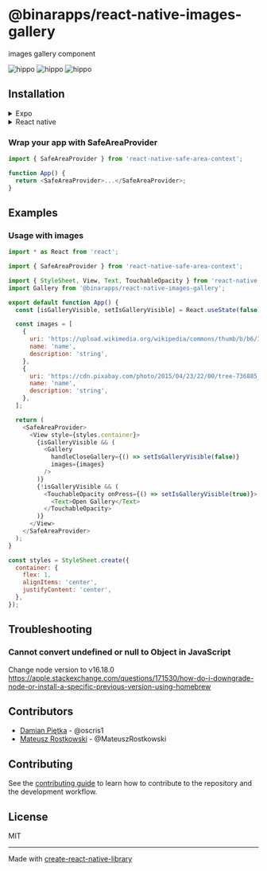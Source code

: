 # @binarapps/react-native-images-gallery

images gallery component

![hippo](https://thumbs.gfycat.com/BouncyShabbyDoctorfish-max-1mb.gif)
![hippo](https://thumbs.gfycat.com/FrightenedHighAsiansmallclawedotter-max-1mb.gif)
![hippo](https://thumbs.gfycat.com/GrotesqueUnawareGrassspider-max-1mb.gif)

## Installation

<details>
  <summary>Expo</summary>
  
```bash
expo install react-native-gesture-handler @shopify/flash-list react-native-reanimated react-native-safe-area-context
## only if using expo-dev-client
expo prebuild
```

#### via Yarn

```bash
yarn add @binarapps/react-native-images-gallery
```

#### via npm

```sh
npm install @binarapps/react-native-images-gallery
```

</details>

<details>
  <summary>React native</summary>
    
#### via Yarn

```sh
yarn add react-native-gesture-handler @shopify/flash-list react-native-reanimated react-native-safe-area-context
```

```sh
yarn add @binarapps/react-native-images-gallery
```

#### via npm

```sh
npm install react-native-gesture-handler @shopify/flash-list react-native-reanimated react-native-redash react-native-safe-area-context
```

```sh
npm install @binarapps/react-native-images-gallery
```

#### Add Reanimated's Babel plugin to your babel.config.js:

```js
  module.exports = {
    presets: [
      ...
    ],
    plugins: [
      ...
      'react-native-reanimated/plugin',
    ],
  };
```

  </details>

### Wrap your app with SafeAreaProvider

```js
import { SafeAreaProvider } from 'react-native-safe-area-context';

function App() {
  return <SafeAreaProvider>...</SafeAreaProvider>;
}
```

## Examples

### Usage with images

```js
import * as React from 'react';

import { SafeAreaProvider } from 'react-native-safe-area-context';

import { StyleSheet, View, Text, TouchableOpacity } from 'react-native';
import Gallery from '@binarapps/react-native-images-gallery';

export default function App() {
  const [isGalleryVisible, setIsGalleryVisible] = React.useState(false);

  const images = [
    {
      uri: 'https://upload.wikimedia.org/wikipedia/commons/thumb/b/b6/Image_created_with_a_mobile_phone.png/640px-Image_created_with_a_mobile_phone.png',
      name: 'name',
      description: 'string',
    },
    {
      uri: 'https://cdn.pixabay.com/photo/2015/04/23/22/00/tree-736885__480.jpg',
      name: 'name',
      description: 'string',
    },
  ];

  return (
    <SafeAreaProvider>
      <View style={styles.container}>
        {isGalleryVisible && (
          <Gallery
            handleCloseGallery={() => setIsGalleryVisible(false)}
            images={images}
          />
        )}
        {!isGalleryVisible && (
          <TouchableOpacity onPress={() => setIsGalleryVisible(true)}>
            <Text>Open Gallery</Text>
          </TouchableOpacity>
        )}
      </View>
    </SafeAreaProvider>
  );
}

const styles = StyleSheet.create({
  container: {
    flex: 1,
    alignItems: 'center',
    justifyContent: 'center',
  },
});
```

## Troubleshooting

### Cannot convert undefined or null to Object in JavaScript

Change node version to v16.18.0
https://apple.stackexchange.com/questions/171530/how-do-i-downgrade-node-or-install-a-specific-previous-version-using-homebrew

## Contributors

- [Damian Piętka](https://www.github.com/oscris1) - @oscris1
- [Mateusz Rostkowski](https://www.github.com/MateuszRostkowski) - @MateuszRostkowski

## Contributing

See the [contributing guide](CONTRIBUTING.md) to learn how to contribute to the repository and the development workflow.

## License

MIT

---

Made with [create-react-native-library](https://github.com/callstack/react-native-builder-bob)
